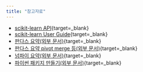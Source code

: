 ```yaml
---
title: "참고자료"
---
```


- [scikit-learn API](https://scikit-learn.org/stable/modules/classes.html#module){target=_blank}
- [scikit-learn User Guide](https://scikit-learn.org/stable/user_guide.html#user-guide){target=_blank}
- [판다스 요약(외부 문서)](https://velog.io/@ssu_hyun/Python-Basics-for-AI-Pandas-I#dataframe-operations){target=_blank}
- [판다스 요약 pivot merge 등(외부 문서)](https://velog.io/@ssu_hyun/Python-Basics-for-AI-Pandas-II){target=_blank}
- [넘파이 요약(외부 문서)](https://velog.io/@ssu_hyun/Python-Basics-for-AI-Numpy){target=_blank}
- [파이썬 패키지 만들기(외부 문서)](https://velog.io/@ssu_hyun/Module-and-Project#%ED%8C%A8%ED%82%A4%EC%A7%80package){target=_blank}
